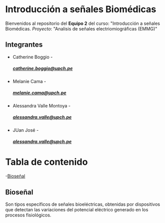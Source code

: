 # Introducción a señales Biomédicas
Bienvenidos al repositorio del **Equipo 2** del curso: "Introducción a señales Biomédicas.
_Proyecto_: "Analisis de señales electriomiográficas (EMMG)"

## Integrantes 
 * Catherine Boggio - <h5>catherine.boggio@upch.pe <h5/>
 * Melanie Cama - <h5>melanie.cama@upch.pe <h5/>
 * Alessandra Valle Montoya - <h5>alessandra.valle@upch.pe <h5/>
 * JUan José - <h5>alessandra.valle@upch.pe <h5/>

# Tabla de contenido
-[Bioseñal](#Bioseñal)

## Bioseñal
Son tipos específicos de señales bioeléctricas, obtenidas por dispositivos que detectan las variaciones del potencial eléctrico generado en los procesos fisiológicos.



